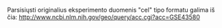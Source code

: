 Parsisiųsti originalius eksperimento duomenis "cel" tipo formatu galima iš čia:
http://www.ncbi.nlm.nih.gov/geo/query/acc.cgi?acc=GSE43580

